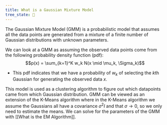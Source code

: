 ```yaml
---
title: What is a Gaussian Mixture Model
tree_state: 🌱
---
```


The Gaussian Mixture Model (GMM) is a probabilistic model that assumes all the data points are generated from a mixture of a finite number of Gaussian distributions with unknown parameters.

We can look at a GMM as assuming the observed data points come from the following probability density function (pdf):
$$p(x) = \sum_{k=1}^K w_k N(x \mid \mu_k, \Sigma_k)$$

- This pdf indicates that we have a probability of $w_k$ of selecting the $k$th Gaussian for generating the observed data $x$.

This model is used as a clustering algorithm to figure out which datapoints came from which Gaussian distribution. GMM can be viewed as an extension of the K-Means algorithm where in the K-Means algorithm we assume the Gaussians all have a covariance $\sigma^2 I$ and that $\sigma \rightarrow 0$, so we only need to estimate the means. We can solve for the parameters of the GMM with [[What is the EM Algorithm]].